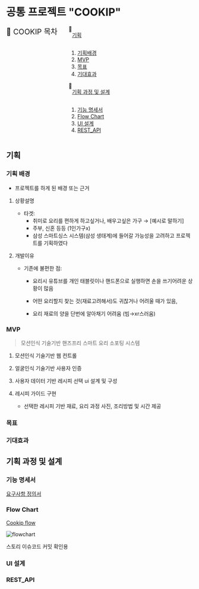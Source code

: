# 공통 프로젝트 "COOKIP"

<details open style="color:lightviolet; display:flex;">
  <summary style="font-size:20px; color:; display:flex;" >📍 COOKIP 목차</summary>
<details open style="margin:0 30px;">
<summary style=" display:flex;" >
📍

[기획](#기획)

</summary>

1. [기획배경](#기획-배경)
2. [MVP](#MVP)
3. [목표](#목표)
4. [기대효과](#기대효과)

</details>

<details open style="margin:0 30px;">
<summary style=" display:flex;" >
📍

[기획 과정 및 설계](#기획-과정-및-설계)

</summary>

1. [기능 명세서](#기능-명세서)
2. [Flow Chart](#Flow-Chart)
3. [UI 설계](#UI-설계)
4. [REST_API]()

</details>

</details>

## 기획

### 기획 배경

- 프로젝트를 하게 된 배경 또는 근거

1. 상황설명

    - 타겟:  
        - 취미로 요리를 편하게 하고싶거나, 배우고싶은 가구 → [예시로 말하기]
        - 주부, 신혼 등등 (1인가구x)
        - 삼성 스마트싱스 시스템(삼성 생태계)에 들어갈 가능성을 고려하고 프로젝트를 기획하였다

2. 개발이유

    - 기존에 불편한 점: 

        - 요리시 유튜브를 개인 태블릿이나 핸드폰으로 실행하면 손을 쓰기어려운 상황이 많음 
 
        - 어떤 요리할지 찾는 것(재료고려해서)도 귀찮거나 어려울 때가 있음,

        - 요리 재료의 양을 단번에 알아채기 어려움 (빔→xr스러움)

### MVP

> 모션인식 기술기반 핸즈프리 스마트 요리 소포팅 시스템

1) 모션인식 기술기반 웹 컨트롤

2) 얼굴인식 기술기반 사용자 인증

3) 사용자 데이터 기반 레시피 선택 ui 설계 및 구성

4) 레시피 가이드 구현
    - 선택한 레시피 기반 재료, 요리 과정 사진, 조리방법 및 시간 제공

### 목표

### 기대효과



## 기획 과정 및 설계

### 기능 명세서

[요구사항 정의서](https://www.notion.so/0bd091f897064ac1809ac3fb8462ac9c?pvs=4)

### Flow Chart

[Cookip flow](https://www.figma.com/file/Rfzd2X98i9YYrVkpecnJYF/Cookip-Flow?type=whiteboard&node-id=0%3A1&t=A9ibwVcy4jzcrNQp-1)

![flowchart](/resources/CookipFlow.png)

스토리 이슈코드 커밋 확인용

### UI 설계

### REST_API


